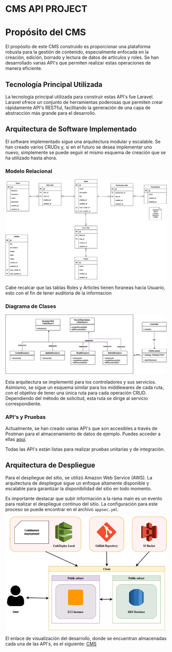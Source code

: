 # CMS API PROJECT

# Propósito del CMS

El propósito de este CMS construido es proporcionar una plataforma robusta para la gestión de contenido, especialmente enfocada en la creación, edición, borrado y lectura de datos de artículos y roles. Se han desarrollado varias API's que permiten realizar estas operaciones de manera eficiente.

## Tecnología Principal Utilizada

La tecnología principal utilizada para construir estas API's fue Laravel. Laravel ofrece un conjunto de herramientas poderosas que permiten crear rápidamente API's RESTful, facilitando la generación de una capa de abstracción más grande para el desarrollo.

## Arquitectura de Software Implementado

El software implementado sigue una arquitectura modular y escalable. Se han creado varios CRUDs y, si en el futuro se desea implementar uno nuevo, simplemente se puede seguir el mismo esquema de creación que se ha utilizado hasta ahora.

### Modelo Relacional

![Modelo Relacional](./Docs/cms-api-project-relational-model.jpg)

Cabe recalcar que las tablas Roles y Articles tienen foraneas hacia Usuario, esto con el fin de tener auditoria de la informacion

### Diagrama de Clases

![Diagrama de clases](./Docs/cms-api-project-class-diagram.jpg)

Esta arquitectura se implementó para los controladores y sus servicios. Asimismo, se sigue un esquema similar para los middlewares de cada ruta, con el objetivo de tener una única ruta para cada operación CRUD. Dependiendo del método de solicitud, esta ruta se dirige al servicio correspondiente.

### API's y Pruebas

Actualmente, se han creado varias API's que son accesibles a través de Postman para el almacenamiento de datos de ejemplo. Puedes acceder a ellas [aquí](https://app.getpostman.com/join-team?invite_code=916cb4df4a8eb0d17db1b54e0c0a8a40&target_code=5d0fcd519e3bb5f15e6a5c3d0aac5573).

Todas las API's están listas para realizar pruebas unitarias y de integración.

## Arquitectura de Despliegue

Para el despliegue del sitio, se utilizó Amazon Web Service (AWS). La arquitectura de despliegue sigue un enfoque altamente disponible y escalable para garantizar la disponibilidad del sitio en todo momento.

Es importante destacar que subir información a la rama main es un evento para realizar el despliegue continuo del sitio. La configuración para este proceso se puede encontrar en el archivo `appsec.yml`.

![Diseño de Arquitectura](./Docs/cms-api-project-architecture-diagram.jpg)

El enlace de visualización del desarrollo, donde se encuentran almacenadas cada una de las API's, es el siguiente: [CMS](http://ec2-3-147-71-99.us-east-2.compute.amazonaws.com/)


